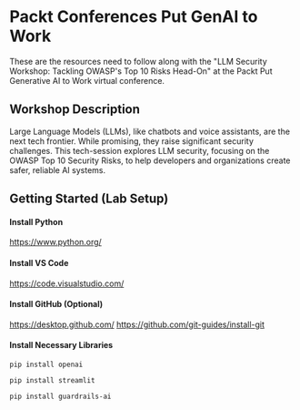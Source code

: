 # Packt Conferences Put GenAI to Work

These are the resources need to follow along with the "LLM Security Workshop: Tackling OWASP's Top 10 Risks Head-On" at the Packt Put Generative AI to Work virtual conference.

## Workshop Description

Large Language Models (LLMs), like chatbots and voice assistants, are the next tech frontier. While promising, they raise significant security challenges. This tech-session explores LLM security, focusing on the OWASP Top 10 Security Risks, to help developers and organizations create safer, reliable AI systems.

## Getting Started (Lab Setup)

#### Install Python
https://www.python.org/

#### Install VS Code
https://code.visualstudio.com/

#### Install GitHub (Optional)
https://desktop.github.com/
https://github.com/git-guides/install-git

#### Install Necessary Libraries

```
pip install openai
```
```
pip install streamlit
```
```
pip install guardrails-ai
```
